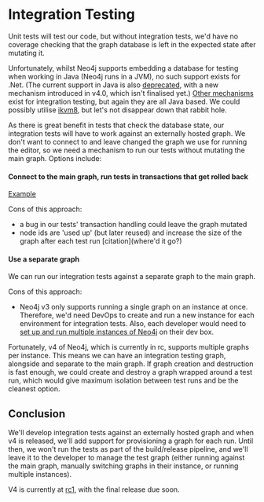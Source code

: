 # Integration Testing

Unit tests will test our code, but without integration tests, we'd have no coverage checking that the graph database is left in the expected state after mutating it.

Unfortunately, whilst Neo4j supports embedding a database for testing when working in Java (Neo4j runs in a JVM), no such support exists for .Net. (The current support in Java is also [deprecated](https://neo4j.com/docs/java-reference/current/tutorials-java-embedded/unit-testing/index.html), with a new mechanism introduced in v4.0, which isn't finalised yet.) [Other mechanisms](https://neo4j.com/blog/dark-side-neo4j-worst-practices/) exist for integration testing, but again they are all Java based. We could possibly utilise [ikvm8](https://github.com/wwrd/ikvm8), but let's not disappear down that rabbit hole.

As there is great benefit in tests that check the database state, our integration tests will have to work against an externally hosted graph. We don't want to connect to and leave changed the graph we use for running the editor, so we need a mechanism to run our tests without mutating the main graph. Options include:

#### Connect to the main graph, run tests in transactions that get rolled back

[Example](https://neo4j.com/blog/integration-testing-neo4j-c-sharp/)

Cons of this approach:
* a bug in our tests' transaction handling could leave the graph mutated
* node ids are 'used up' (but later reused) and increase the size of the graph after each test run [citation](where'd it go?)

#### Use a separate graph

We can run our integration tests against a separate graph to the main graph.

Cons of this approach:
* Neo4j v3 only supports running a single graph on an instance at once. Therefore, we'd need DevOps to create and run a new instance for each environment for integration tests. Also, each developer would need to [set up and run multiple instances of Neo4j](https://stackoverflow.com/questions/32548590/multiple-standalone-neo4j-instances-on-a-single-machine) on their dev box.

Fortunately, v4 of Neo4j, which is currently in rc, supports multiple graphs per instance. This means we can have an integration testing graph, alongside and separate to the main graph. If graph creation and destruction is fast enough, we could create and destroy a graph wrapped around a test run, which would give maximum isolation between test runs and be the cleanest option.

 ## Conclusion

 We'll develop integration tests against an externally hosted graph and when v4 is released, we'll add support for provisioning a graph for each run. Until then, we won't run the tests as part of the build/release pipeline, and we'll leave it to the developer to manage the test graph (either running against the main graph, manually switching graphs in their instance, or running multiple instances).

V4 is currently at [rc1](https://neo4j.com/release-notes/neo4j-4-0-0-rc01/), with the final release due soon.
